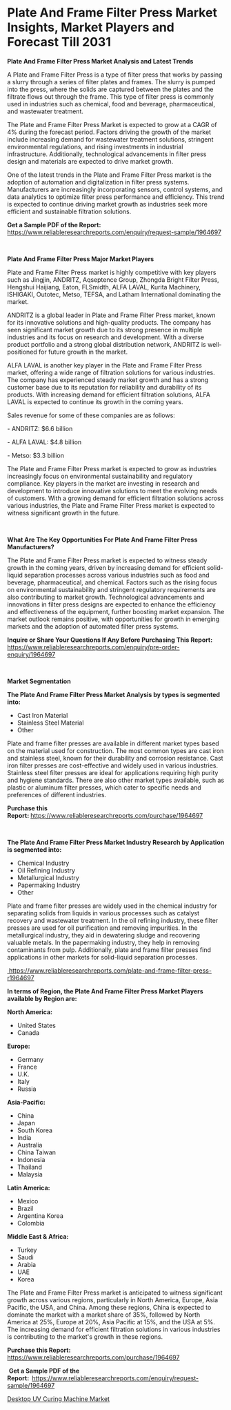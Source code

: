 <p><h1>Plate And Frame Filter Press Market Insights, Market Players and Forecast Till 2031</h1></p><p><strong>Plate And Frame Filter Press Market Analysis and Latest Trends</strong></p>
<p><p>A Plate and Frame Filter Press is a type of filter press that works by passing a slurry through a series of filter plates and frames. The slurry is pumped into the press, where the solids are captured between the plates and the filtrate flows out through the frame. This type of filter press is commonly used in industries such as chemical, food and beverage, pharmaceutical, and wastewater treatment.</p><p>The Plate and Frame Filter Press Market is expected to grow at a CAGR of 4% during the forecast period. Factors driving the growth of the market include increasing demand for wastewater treatment solutions, stringent environmental regulations, and rising investments in industrial infrastructure. Additionally, technological advancements in filter press design and materials are expected to drive market growth.</p><p>One of the latest trends in the Plate and Frame Filter Press market is the adoption of automation and digitalization in filter press systems. Manufacturers are increasingly incorporating sensors, control systems, and data analytics to optimize filter press performance and efficiency. This trend is expected to continue driving market growth as industries seek more efficient and sustainable filtration solutions.</p></p>
<p><strong>Get a Sample PDF of the Report:&nbsp;</strong> <a href="https://www.reliableresearchreports.com/enquiry/request-sample/1964697">https://www.reliableresearchreports.com/enquiry/request-sample/1964697</a></p>
<p>&nbsp;</p>
<p><strong>Plate And Frame Filter Press Major Market Players</strong></p>
<p><p>Plate and Frame Filter Press market is highly competitive with key players such as Jingjin, ANDRITZ, Aqseptence Group, Zhongda Bright Filter Press, Hengshui Haijiang, Eaton, FLSmidth, ALFA LAVAL, Kurita Machinery, ISHIGAKI, Outotec, Metso, TEFSA, and Latham International dominating the market.</p><p>ANDRITZ is a global leader in Plate and Frame Filter Press market, known for its innovative solutions and high-quality products. The company has seen significant market growth due to its strong presence in multiple industries and its focus on research and development. With a diverse product portfolio and a strong global distribution network, ANDRITZ is well-positioned for future growth in the market.</p><p>ALFA LAVAL is another key player in the Plate and Frame Filter Press market, offering a wide range of filtration solutions for various industries. The company has experienced steady market growth and has a strong customer base due to its reputation for reliability and durability of its products. With increasing demand for efficient filtration solutions, ALFA LAVAL is expected to continue its growth in the coming years.</p><p>Sales revenue for some of these companies are as follows:</p><p>- ANDRITZ: $6.6 billion</p><p>- ALFA LAVAL: $4.8 billion</p><p>- Metso: $3.3 billion</p><p>The Plate and Frame Filter Press market is expected to grow as industries increasingly focus on environmental sustainability and regulatory compliance. Key players in the market are investing in research and development to introduce innovative solutions to meet the evolving needs of customers. With a growing demand for efficient filtration solutions across various industries, the Plate and Frame Filter Press market is expected to witness significant growth in the future.</p></p>
<p>&nbsp;</p>
<p><strong>What Are The Key Opportunities For Plate And Frame Filter Press Manufacturers?</strong></p>
<p><p>The Plate and Frame Filter Press market is expected to witness steady growth in the coming years, driven by increasing demand for efficient solid-liquid separation processes across various industries such as food and beverage, pharmaceutical, and chemical. Factors such as the rising focus on environmental sustainability and stringent regulatory requirements are also contributing to market growth. Technological advancements and innovations in filter press designs are expected to enhance the efficiency and effectiveness of the equipment, further boosting market expansion. The market outlook remains positive, with opportunities for growth in emerging markets and the adoption of automated filter press systems.</p></p>
<p><strong>Inquire or Share Your Questions If Any Before Purchasing This Report:</strong> <a href="https://www.reliableresearchreports.com/enquiry/pre-order-enquiry/1964697">https://www.reliableresearchreports.com/enquiry/pre-order-enquiry/1964697</a></p>
<p>&nbsp;</p>
<p><strong>Market Segmentation</strong></p>
<p><strong>The Plate And Frame Filter Press Market Analysis by types is segmented into:</strong></p>
<p><ul><li>Cast Iron Material</li><li>Stainless Steel Material</li><li>Other</li></ul></p>
<p><p>Plate and frame filter presses are available in different market types based on the material used for construction. The most common types are cast iron and stainless steel, known for their durability and corrosion resistance. Cast iron filter presses are cost-effective and widely used in various industries. Stainless steel filter presses are ideal for applications requiring high purity and hygiene standards. There are also other market types available, such as plastic or aluminum filter presses, which cater to specific needs and preferences of different industries.</p></p>
<p><strong>Purchase this Report:&nbsp;</strong><a href="https://www.reliableresearchreports.com/purchase/1964697">https://www.reliableresearchreports.com/purchase/1964697</a></p>
<p>&nbsp;</p>
<p><strong>The Plate And Frame Filter Press Market Industry Research by Application is segmented into:</strong></p>
<p><ul><li>Chemical Industry</li><li>Oil Refining Industry</li><li>Metallurgical Industry</li><li>Papermaking Industry</li><li>Other</li></ul></p>
<p><p>Plate and frame filter presses are widely used in the chemical industry for separating solids from liquids in various processes such as catalyst recovery and wastewater treatment. In the oil refining industry, these filter presses are used for oil purification and removing impurities. In the metallurgical industry, they aid in dewatering sludge and recovering valuable metals. In the papermaking industry, they help in removing contaminants from pulp. Additionally, plate and frame filter presses find applications in other markets for solid-liquid separation processes.</p></p>
<p><a href="https://www.reliableresearchreports.com/plate-and-frame-filter-press-r1964697">&nbsp;https://www.reliableresearchreports.com/plate-and-frame-filter-press-r1964697</a></p>
<p><strong>In terms of Region, the Plate And Frame Filter Press Market Players available by Region are:</strong></p>
<p>
    <p> <strong> North America: </strong>
        <ul>
            <li>United States</li>
            <li>Canada</li>
        </ul>
        </p> 
    <p> <strong> Europe: </strong>
        <ul>
            <li>Germany</li>
            <li>France</li>
            <li>U.K.</li>
            <li>Italy</li>
            <li>Russia</li>
        </ul>
        </p> 
    <p> <strong> Asia-Pacific: </strong>
        <ul>
            <li>China</li>
            <li>Japan</li>
            <li>South Korea</li>
            <li>India</li>
            <li>Australia</li>
            <li>China Taiwan</li>
            <li>Indonesia</li>
            <li>Thailand</li>
            <li>Malaysia</li>
        </ul>
        </p> 
    <p> <strong> Latin America: </strong>
        <ul>
            <li>Mexico</li>
            <li>Brazil</li>
            <li>Argentina Korea</li>
            <li>Colombia</li>
        </ul>
        </p> 
    <p> <strong> Middle East & Africa: </strong>
        <ul>
            <li>Turkey</li>
            <li>Saudi</li>
            <li>Arabia</li>
            <li>UAE</li>
            <li>Korea</li>
        </ul>
    </p>
    </p>
<p><p>The Plate and Frame Filter Press market is anticipated to witness significant growth across various regions, particularly in North America, Europe, Asia Pacific, the USA, and China. Among these regions, China is expected to dominate the market with a market share of 35%, followed by North America at 25%, Europe at 20%, Asia Pacific at 15%, and the USA at 5%. The increasing demand for efficient filtration solutions in various industries is contributing to the market's growth in these regions.</p></p>
<p><strong>Purchase this Report: </strong><a href="https://www.reliableresearchreports.com/purchase/1964697">https://www.reliableresearchreports.com/purchase/1964697</a></p>
<p>&nbsp;<strong>Get a Sample PDF of the Report:&nbsp;&nbsp;</strong><a href="https://www.reliableresearchreports.com/enquiry/request-sample/1964697">https://www.reliableresearchreports.com/enquiry/request-sample/1964697</a></p>
<p><strong></strong></p>
<p><p><a href="https://github.com/FassouRP/Market-Research-Report-List-4/blob/main/desktop-uv-curing-machine-market.md">Desktop UV Curing Machine Market</a></p></p>